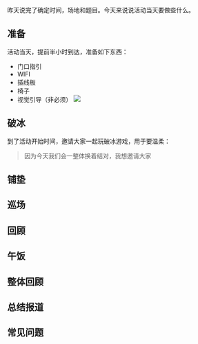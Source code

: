 昨天说完了确定时间，场地和题目。今天来说说活动当天要做些什么。
## 准备
活动当天，提前半小时到达，准备如下东西：
* 门口指引
* WIFI
* 插线板
* 椅子
* 视觉引导（非必须）
![](./_image/2017-02-24-06-49-34.jpg)
## 破冰
到了活动开始时间，邀请大家一起玩破冰游戏，用于要温柔：
>因为今天我们会一整体换着结对，我想邀请大家
## 铺垫
## 巡场
## 回顾
## 午饭
##  整体回顾
## 总结报道
## 常见问题
